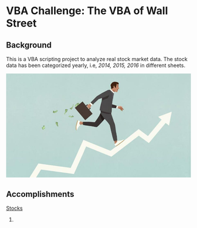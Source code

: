 # VBA Challenge: The VBA of Wall Street

## Background
This is a VBA scripting project to analyze real stock market data. The stock data has been categorized yearly, i.e, *2014, 2015, 2016* in different sheets.

![Stocks](/images/stocks.jpg)

## Accomplishments

[Stocks](/stocks.vbs)

1. 
